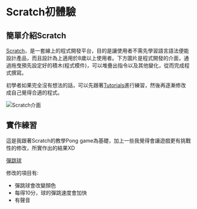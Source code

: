# Scratch初體驗

## 簡單介紹Scratch
[Scratch](https://scratch.mit.edu/)，是一套線上的程式開發平台，目的是讓使用者不需先學習語言語法便能設計產品，而且設計為上適用於8歲以上使用者。下方圖片是程式開發的介面，通過拖曳預先設定好的積木(程式模件)，可以堆疊出指令以及其他變化，從而完成程式撰寫。

初學者如果完全沒有想法的話，可以先跟著[Tutorials](https://scratch.mit.edu/projects/editor/?tutorial=getStarted)進行練習，然後再逐漸修改成自己覺得合適的程式。

![Scratch介面]()


## 實作練習
這是我跟著Scratch的教學Pong game為基礎，加上一些我覺得會讓遊戲更有挑戰性的修改，所實作出的結果XD

[彈跳球]()

修改的項目有: 
* 彈跳球會改變顏色
* 每得10分，球的彈跳速度會加快
* 有聲音
